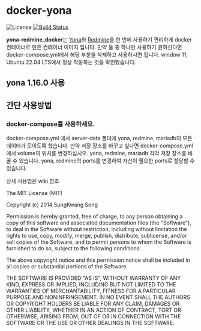 # docker-yona

![License](https://img.shields.io/github/license/mashape/apistatus.svg)
[![Build Status](https://travis-ci.org/pokev25/docker-yona.svg)](https://travis-ci.org/pokev25/docker-yona)


**yona-redmine_docker**는 [Yona](http://yona.io)와 [Redmine](http://www.redmine.org/)을 한 번에 사용하기 편리하게 docker 컨테이너로 만든 컨테이너 이미지 입니다.
만약 둘 중 하나만 사용하기 원하신다면 docker-compose.yml에서 해당 부분을 삭제하고 사용하시면 됩니다.
window 11, Ubuntu 22.04 LTS에서 정상 작동하는 것을 확인했습니다.

## yona 1.16.0 사용

## 간단 사용방법

### docker-compose를 사용하세요.
docker-compose.yml 에서 server-data 폴더에 yona, redmine, mariadb의 모든 데이터가 모이도록 했습니다.
만약 저장 장소를 바꾸고 싶다면 docker-compose.yml에서 volume의 위치를 변경하십시오.
yona, redmine, mariadb 각각 저장 장소를 바꿀 수 있습니다.
yona, redmine의 ports를 변경하여 자신이 필요한 ports로 할당할 수 있습니다.



상세 사용법은 wiki 참조

The MIT License (MIT)

Copyright (c) 2014 SungKwang Song

Permission is hereby granted, free of charge, to any person obtaining a copy
of this software and associated documentation files (the "Software"), to deal
in the Software without restriction, including without limitation the rights
to use, copy, modify, merge, publish, distribute, sublicense, and/or sell
copies of the Software, and to permit persons to whom the Software is
furnished to do so, subject to the following conditions:

The above copyright notice and this permission notice shall be included in all
copies or substantial portions of the Software.

THE SOFTWARE IS PROVIDED "AS IS", WITHOUT WARRANTY OF ANY KIND, EXPRESS OR
IMPLIED, INCLUDING BUT NOT LIMITED TO THE WARRANTIES OF MERCHANTABILITY,
FITNESS FOR A PARTICULAR PURPOSE AND NONINFRINGEMENT. IN NO EVENT SHALL THE
AUTHORS OR COPYRIGHT HOLDERS BE LIABLE FOR ANY CLAIM, DAMAGES OR OTHER
LIABILITY, WHETHER IN AN ACTION OF CONTRACT, TORT OR OTHERWISE, ARISING FROM,
OUT OF OR IN CONNECTION WITH THE SOFTWARE OR THE USE OR OTHER DEALINGS IN THE
SOFTWARE.
